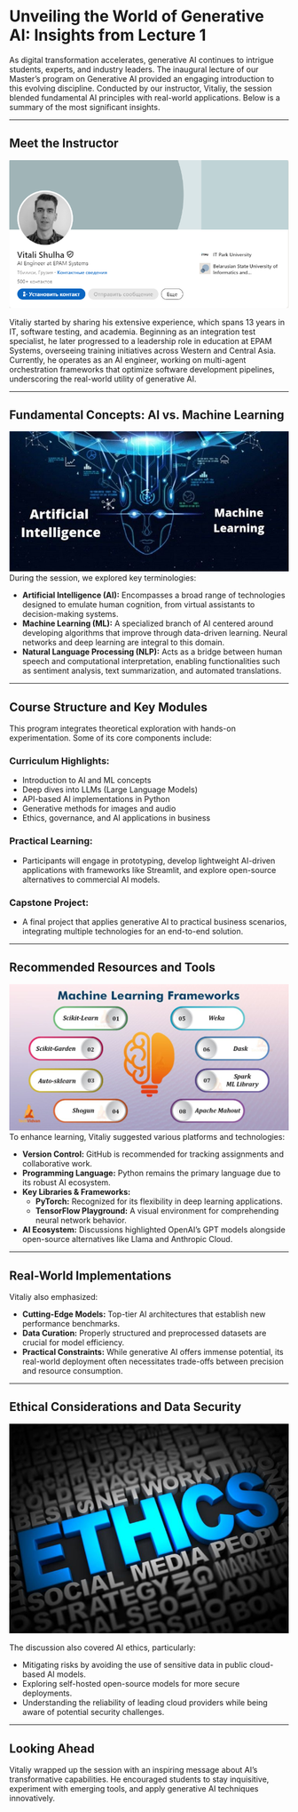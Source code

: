 # Unveiling the World of Generative AI: Insights from Lecture 1

As digital transformation accelerates, generative AI continues to intrigue students, experts, and industry leaders. The inaugural lecture of our Master’s program on Generative AI provided an engaging introduction to this evolving discipline. Conducted by our instructor, Vitaliy, the session blended fundamental AI principles with real-world applications. Below is a summary of the most significant insights.

---

## Meet the Instructor
![Vitaliy](teacher.png)

Vitaliy started by sharing his extensive experience, which spans 13 years in IT, software testing, and academia. Beginning as an integration test specialist, he later progressed to a leadership role in education at EPAM Systems, overseeing training initiatives across Western and Central Asia. Currently, he operates as an AI engineer, working on multi-agent orchestration frameworks that optimize software development pipelines, underscoring the real-world utility of generative AI.

---

## Fundamental Concepts: AI vs. Machine Learning
![vs](mlvsai.jpg)
During the session, we explored key terminologies:

- **Artificial Intelligence (AI):** Encompasses a broad range of technologies designed to emulate human cognition, from virtual assistants to decision-making systems.
- **Machine Learning (ML):** A specialized branch of AI centered around developing algorithms that improve through data-driven learning. Neural networks and deep learning are integral to this domain.
- **Natural Language Processing (NLP):** Acts as a bridge between human speech and computational interpretation, enabling functionalities such as sentiment analysis, text summarization, and automated translations.

---

## Course Structure and Key Modules

This program integrates theoretical exploration with hands-on experimentation. Some of its core components include:

### Curriculum Highlights:
- Introduction to AI and ML concepts
- Deep dives into LLMs (Large Language Models)
- API-based AI implementations in Python
- Generative methods for images and audio
- Ethics, governance, and AI applications in business

### Practical Learning:
- Participants will engage in prototyping, develop lightweight AI-driven applications with frameworks like Streamlit, and explore open-source alternatives to commercial AI models.

### Capstone Project:
- A final project that applies generative AI to practical business scenarios, integrating multiple technologies for an end-to-end solution.

---

## Recommended Resources and Tools
![frameworks](frameworks.jpg)
To enhance learning, Vitaliy suggested various platforms and technologies:

- **Version Control:** GitHub is recommended for tracking assignments and collaborative work.
- **Programming Language:** Python remains the primary language due to its robust AI ecosystem.
- **Key Libraries & Frameworks:**
  - **PyTorch:** Recognized for its flexibility in deep learning applications.
  - **TensorFlow Playground:** A visual environment for comprehending neural network behavior.
- **AI Ecosystem:** Discussions highlighted OpenAI’s GPT models alongside open-source alternatives like Llama and Anthropic Cloud.

---

## Real-World Implementations

Vitaliy also emphasized:

- **Cutting-Edge Models:** Top-tier AI architectures that establish new performance benchmarks.
- **Data Curation:** Properly structured and preprocessed datasets are crucial for model efficiency.
- **Practical Constraints:** While generative AI offers immense potential, its real-world deployment often necessitates trade-offs between precision and resource consumption.

---

## Ethical Considerations and Data Security

![ethic](ethic.jpg)

The discussion also covered AI ethics, particularly:

- Mitigating risks by avoiding the use of sensitive data in public cloud-based AI models.
- Exploring self-hosted open-source models for more secure deployments.
- Understanding the reliability of leading cloud providers while being aware of potential security challenges.

---

## Looking Ahead

Vitaliy wrapped up the session with an inspiring message about AI’s transformative capabilities. He encouraged students to stay inquisitive, experiment with emerging tools, and apply generative AI techniques innovatively.

